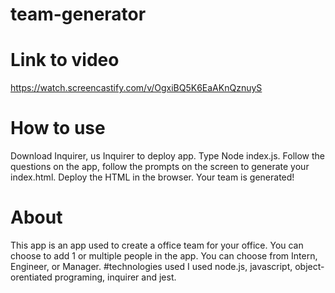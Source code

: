 # team-generator
# Link to video
https://watch.screencastify.com/v/OgxiBQ5K6EaAKnQznuyS
# How to use
Download Inquirer, us Inquirer to deploy app. Type Node index.js. Follow the questions on the app, follow the prompts on the screen to generate your index.html. Deploy the HTML in the browser. Your team is generated!
# About 
This app is an app used to create a office team for your office. You can choose to add 1 or multiple people in the app. You can choose from Intern, Engineer, or Manager. 
#technologies used 
I used node.js, javascript, object-orentiated programing, inquirer and jest.
